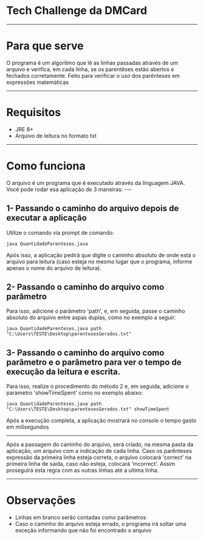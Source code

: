 # Tech Challenge da DMCard

---

# Para que serve

O programa é um algoritmo que lê as linhas passadas através de um arquivo e verifica, em cada linha, se os parentêses estão abertos e fechados corretamente. Feito para verificar o uso dos parênteses em expressões matemáticas

---
# Requisitos
- JRE 8+
- Arquivo de leitura no formato txt

---

# Como funciona

O arquivo é um programa que é executado através da linguagem JAVA. Você pode rodar esa aplicação de 3 maneiras:
	---

## 1- Passando o caminho do arquivo depois de executar a aplicação
Utilize o comando via prompt de comando:

	java QuantidadeParenteses.java
	
Após isso, a aplicação pedirá que digite o caminho absoluto de onde está o arquivo para leitura (caso esteja no mesmo lugar que o programa, informe apenas o nome do arquivo de leitura).

## 2- Passando o caminho do arquivo como parâmetro
Para isso, adicione o parâmetro 'path', e, em seguida, passe o caminho absoluto do arquivo entre aspas duplas, como no exemplo a seguir:

	java QuantidadeParenteses.java path "C:\Users\TESTE\Desktop\parentesesGerados.txt"
	
## 3- Passando o caminho do arquivo como parâmetro e o parâmetro para ver o tempo de execução da leitura e escrita.

Para isso, realize o procedimento do método 2 e, em seguida, adicione o parametro 'showTimeSpent' como no exemplo abaixo:

	java QuantidadeParenteses.java path "C:\Users\TESTE\Desktop\parentesesGerados.txt" showTimeSpent	
	
Após a execução completa, a aplicação mostrará no console o tempo gasto em milisegundos

---

Após a passagem do caminho do arquivo, será criado, na mesma pasta da aplicação, um arquivo com a indicação de cada linha. Caso os parênteses expressão da primeira linha esteja correta, o arquivo colocará 'correct' na primeira linha de saida, caso não esteja, colocará 'incorrect'. Assim proseguirá esta regra com as outras linhas até a ultima linha.

---
# Observações
- Linhas em branco serão contadas como parâmetros
- Caso o caminho do arquivo esteja errado, o programa irá soltar uma exceção informando que não foi encontrado o arquivo 


